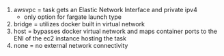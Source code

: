 1) awsvpc = task gets an Elastic Network Interface and private ipv4
   - only option for fargate launch type
2) bridge = utilizes docker built in virtual network
3) host = bypasses docker virtual network and maps container ports to the ENI of the ec2 instance hosting the task
4) none = no external network connectivity